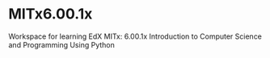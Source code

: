 # MITx6.00.1x
Workspace for learning EdX MITx: 6.00.1x Introduction to Computer Science and Programming Using Python
